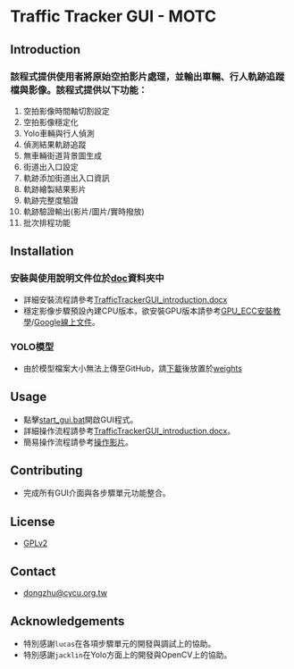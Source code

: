 # Traffic Tracker GUI - MOTC
## Introduction
### 該程式提供使用者將原始空拍影片處理，並輸出車輛、行人軌跡追蹤檔與影像。該程式提供以下功能：
1. 空拍影像時間軸切割設定
2. 空拍影像穩定化
3. Yolo車輛與行人偵測
4. 偵測結果軌跡追蹤
5. 無車輛街道背景圖生成
6. 街道出入口設定
7. 軌跡添加街道出入口資訊
8. 軌跡繪製結果影片
9. 軌跡完整度驗證
10. 軌跡驗證輸出(影片/圖片/實時撥放)
11. 批次排程功能

## Installation
### 安裝與使用說明文件位於[doc](./doc)資料夾中
- 詳細安裝流程請參考[TrafficTrackerGUI_introduction.docx](./doc/TrafficTrackerGUI_introduction.docx)
- 穩定影像步驟預設內建CPU版本，欲安裝GPU版本請參考[GPU_ECC安裝教學](./doc/GPU_ECC_install_introduction_3.0.1.docx)/[Google線上文件](https://docs.google.com/document/d/1x2xtYWFi6JJ_wzsxm2_RiXn20cEqbD33gZbXYUxyU5Q/edit?usp=sharing)。
### YOLO模型
- 由於模型檔案大小無法上傳至GitHub，請[下載](https://mega.nz/folder/cT9lnJID#2L2coFONYwYCCajv0wA5aA)後放置於[weights](.\Model\YOLOv4\weights)

## Usage
- 點擊[start_gui.bat](./start_gui.bat)開啟GUI程式。
- 詳細操作流程請參考[TrafficTrackerGUI_introduction.docx](./doc/TrafficTrackerGUI_introduction.docx)。
- 簡易操作流程請參考[操作影片](./doc/簡易TrafficTrackerGUI操作說明.mp4)。

## Contributing
- 完成所有GUI介面與各步驟單元功能整合。

## License
- [GPLv2](https://choosealicense.com/licenses/gpl-2.0/)

## Contact
- dongzhu@cycu.org.tw

## Acknowledgements
- 特別感謝`lucas`在各項步驟單元的開發與調試上的協助。
- 特別感謝`jacklin`在Yolo方面上的開發與OpenCV上的協助。

